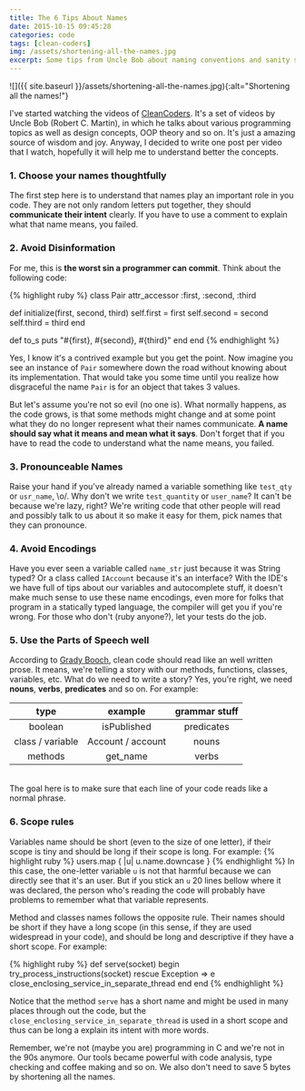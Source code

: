 ```yaml
---
title: The 6 Tips About Names
date: 2015-10-15 09:45:28
categories: code
tags: [clean-coders]
img: /assets/shortening-all-the-names.jpg
excerpt: Some tips from Uncle Bob about naming conventions and sanity saving in programming.
---
```


![]({{ site.baseurl }}/assets/shortening-all-the-names.jpg){:alt="Shortening all the names!"}

I've started watching the videos of [CleanCoders](https://cleancoders.com/). It's a set of videos by Uncle Bob (Robert C. Martin), in which he talks about various programming topics as well as design concepts, OOP theory and so on. It's just a amazing source of wisdom and joy. Anyway, I decided to write one post per video that I watch, hopefully it will help me to understand better the concepts.

### 1. Choose your names thoughtfully
The first step here is to understand that names play an important role in you code. They are not only random letters put together, they should **communicate their intent** clearly. If you have to use a comment to explain what that name means, you failed.

### 2. Avoid Disinformation
For me, this is **the worst sin a programmer can commit**. Think about the following code:

{% highlight ruby %}
class Pair
  attr_accessor :first, :second, :third

  def initialize(first, second, third)
    self.first = first
    self.second = second
    self.third = third
  end

  def to_s
    puts "#{first}, #{second}, #{third}"
  end
end
{% endhighlight %}

Yes, I know it's a contrived example but you get the point. Now imagine you see an instance of `Pair` somewhere down the road without knowing about its implementation. That would take you some time until you realize how disgraceful the name `Pair` is for an object that takes 3 values.

But let's assume you're not so evil (no one is). What normally happens, as the code grows, is that some methods might change and at some point what they do no longer represent what their names communicate. **A name should say what it means and mean what it says**. Don't forget that if you have to read the code to understand what the name means, you failed.

### 3. Pronounceable Names
Raise your hand if you've already named a variable something like `test_qty` or `usr_name`, \o/. Why don't we write `test_quantity` or `user_name`? It can't be because we're lazy, right?
We're writing code that other people will read and possibly talk to us about it so make it easy for them, pick names that they can pronounce.

### 4. Avoid Encodings
Have you ever seen a variable called `name_str` just because it was String typed? Or a class called `IAccount` because it's an interface? With the IDE's we have full of tips about our variables and autocomplete stuff, it doesn't make much sense to use these name encodings, even more for folks that program in a statically typed language, the compiler will get you if you're wrong. For those who don't (ruby anyone?), let your tests do the job.

### 5. Use the Parts of Speech well
According to [Grady Booch](https://en.wikipedia.org/wiki/Grady_Booch), clean code should read like an well written prose. It means, we're telling a story with our methods, functions, classes, variables, etc. What do we need to write a story? Yes, you're right, we need **nouns**, **verbs**, **predicates** and so on. For example:

|       type       |      example      | grammar stuff |
|:----------------:|:-----------------:|:-------------:|
|      boolean     |    isPublished    |   predicates  |
| class / variable | Account / account |     nouns     |
|      methods     |      get_name     |     verbs     |

<br />
The goal here is to make sure that each line of your code reads like a normal phrase.

### 6. Scope rules
Variables name should be short (even to the size of one letter), if their scope is tiny and should be long if their scope is long. For example:
{% highlight ruby %}
  users.map { |u| u.name.downcase }
{% endhighlight %}
In this case, the one-letter variable `u` is not that harmful because we can directly see that it's an user. But if you stick an `u` 20 lines bellow where it was declared, the person who's reading the code will probably have problems to remember what that variable represents.

Method and classes names follows the opposite rule. Their names should be short if they have a long scope (in this sense, if they are used widespread in your code), and should be long and descriptive if they have a short scope. For example:

{% highlight ruby %}
def serve(socket)
  begin
  try_process_instructions(socket)
  rescue Exception => e
  close_enclosing_service_in_separate_thread
  end
end
{% endhighlight %}

Notice that the method `serve` has a short name and might be used in many places through out the code, but the `close_enclosing_service_in_separate_thread` is used in a short scope and thus can be long a explain its intent with more words.


Remember, we're not (maybe you are) programming in C and we're not in the 90s anymore. Our tools became powerful with code analysis, type checking and coffee making and so on. We also don't need to save 5 bytes by shortening all the names.
